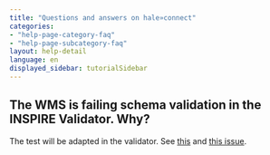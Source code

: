```yaml
---
title: "Questions and answers on hale»connect"
categories:
- "help-page-category-faq"
- "help-page-subcategory-faq"
layout: help-detail
language: en
displayed_sidebar: tutorialSidebar
---
```


<h2>The WMS is failing schema validation in the INSPIRE Validator. Why?</h2>

The test will be adapted in the validator.
See <a target="_blank" href="https://github.com/INSPIRE-MIF/helpdesk/issues/24">this</a> and <a target="_blank" href="https://github.com/INSPIRE-MIF/helpdesk-validator/issues/616">this issue</a>.


